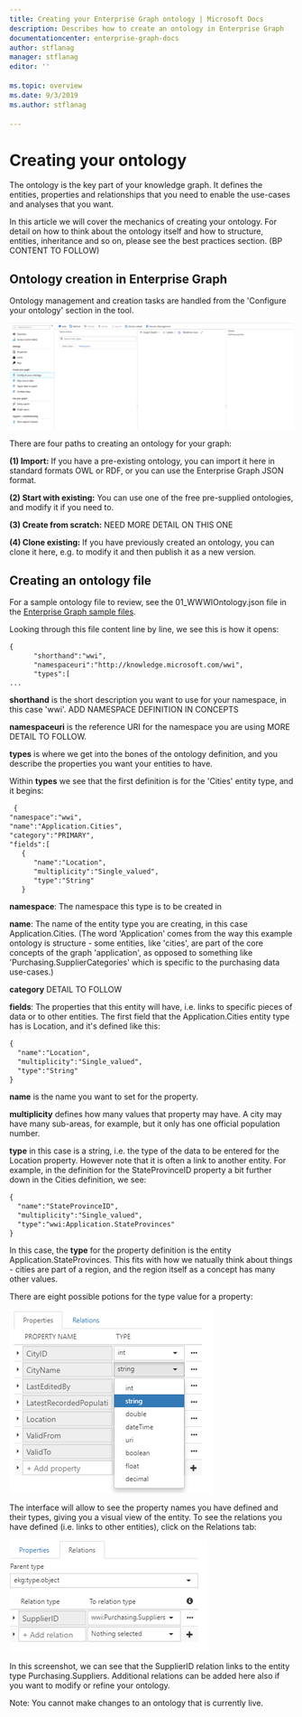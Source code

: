```yaml
---
title: Creating your Enterprise Graph ontology | Microsoft Docs
description: Describes how to create an ontology in Enterprise Graph
documentationcenter: enterprise-graph-docs
author: stflanag
manager: stflanag
editor: ''

ms.topic: overview
ms.date: 9/3/2019
ms.author: stflanag

---
```


# Creating your ontology

The ontology is the key part of your knowledge graph. It defines the entities, properties and relationships that you need to enable the use-cases and analyses that you want. 

In this article we will cover the mechanics of creating your ontology. For detail on how to think about the ontology itself and how to structure, entities, inheritance and so on, please see the best practices section. (BP CONTENT TO FOLLOW)

## Ontology creation in Enterprise Graph

Ontology management and creation tasks are handled from the 'Configure your ontology' section in the tool. 

![Ontology management](media/creating-your-ontology/1_ontology_config.png)

There are four paths to creating an ontology for your graph:

**(1) Import:** If you have a pre-existing ontology, you can import it here in standard formats OWL or RDF, or you can use the Enterprise Graph JSON format.

**(2) Start with existing:** You can use one of the free pre-supplied ontologies, and modify it if you need to.

**(3) Create from scratch:** NEED MORE DETAIL ON THIS ONE

**(4) Clone existing:** If you have previously created an ontology, you can clone it here, e.g. to modify it and then publish it as a new version.

## Creating an ontology file

For a sample ontology file to review, see the 01_WWWIOntology.json file in the <a href="https://ekgdemosamples.blob.core.windows.net/ekgdemosamples01/EGDemo_WWI_Files.zip">Enterprise Graph sample files</a>.

Looking through this file content line by line, we see this is how it opens:

```
{  
      "shorthand":"wwi",
      "namespaceuri":"http://knowledge.microsoft.com/wwi",
      "types":[
...
```


**shorthand** is the short description you want to use for your namespace, in this case 'wwi'. ADD NAMESPACE DEFINITION IN CONCEPTS

**namespaceuri** is the reference URI for the namespace you are using MORE DETAIL TO FOLLOW.

**types** is where we get into the bones of the ontology definition, and you describe the properties you want your entities to have.

Within **types** we see that the first definition is for the 'Cities' entity type, and it begins:

```
 {  
"namespace":"wwi",
"name":"Application.Cities",
"category":"PRIMARY",
"fields":[  
   {  
      "name":"Location",
      "multiplicity":"Single_valued",
      "type":"String"
   }
```

**namespace**: The namespace this type is to be created in

**name**: The name of the entity type you are creating, in this case Application.Cities. (The word 'Application' comes from the way this example ontology is structure - some entities, like 'cities', are part of the core concepts of the graph 'application', as opposed to something like 'Purchasing.SupplierCategories' which is specific to the purchasing data use-cases.)

**category** DETAIL TO FOLLOW

**fields**: The properties that this entity will have, i.e. links to specific pieces of data or to other entities. The first field that the Application.Cities entity type has is Location, and it's defined like this:

```
{  
  "name":"Location",
  "multiplicity":"Single_valued",
  "type":"String"
}
```

**name** is the name you want to set for the property.

**multiplicity** defines how many values that property may have. A city may have many sub-areas, for example, but it only has one official population number.

**type** in this case is a string, i.e. the type of the data to be entered for the Location property. However note that it is often a link to another entity. For example, in the definition for the StateProvinceID property a bit further down in the Cities definition, we see:

```
{  
  "name":"StateProvinceID",
  "multiplicity":"Single_valued",
  "type":"wwi:Application.StateProvinces"
}
```

In this case, the **type** for the property definition is the entity Application.StateProvinces. This fits with how we natually think about things - cities are part of a region, and the region itself as a concept has many other values.

There are eight possible potions for the type value for a property:

![Type values](media/creating-your-ontology/type_values.png)

The interface will allow to see the property names you have defined and their types, giving you a visual view of the entity. To see the relations you have defined (i.e. links to other entities), click on the Relations tab:

![Type values](media/creating-your-ontology/relations_tab.png)

In this screenshot, we can see that the SupplierID relation links to the entity type Purchasing.Suppliers. Additional relations can be added here also if you want to modify or refine your ontology.

Note: You cannot make changes to an ontology that is currently live.
